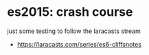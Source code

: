 # es2015: crash course

just some testing to follow the laracasts stream

* https://laracasts.com/series/es6-cliffsnotes